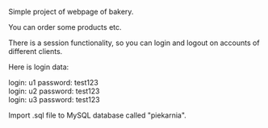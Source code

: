 Simple project of webpage of bakery.

You can order some products etc. 

There is a session functionality, so you can login and logout on accounts of different clients. 

Here is login data: 

login: u1   password: test123    
login: u2   password: test123    
login: u3   password: test123   

Import .sql file to  MySQL database called "piekarnia".

